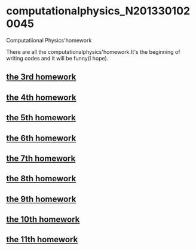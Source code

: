 # computationalphysics_N2013301020045
Computatiional Physics'homework

There are all the computationalphysics'homework.It's the beginning of writing codes and it will be funny(I hope).

[the 3rd homework](https://github.com/luomingyu/computationalphysics_N2013301020045/blob/master/the%203rd%20homework.md)       
---
[the 4th homework](https://github.com/luomingyu/computationalphysics_N2013301020045/blob/master/the%204th%20homework.md)       
---
[the 5th homework](https://github.com/luomingyu/computationalphysics_N2013301020045/blob/master/the%205th%20homework.md)       
---
[the 6th homework](https://github.com/luomingyu/computationalphysics_N2013301020045/blob/master/the%206th%20homework.md)       
---
[the 7th homework](https://github.com/luomingyu/computationalphysics_N2013301020045/blob/master/the%207th%20homework.md)       
---
[the 8th homework](https://github.com/luomingyu/computationalphysics_N2013301020045/blob/master/the%208th%20homework.md)       
---
[the 9th homework](https://github.com/luomingyu/computationalphysics_N2013301020045/blob/master/the%209th%20homework.md)       
---
[the 10th homework](https://github.com/luomingyu/computationalphysics_N2013301020045/blob/master/the%2010th%20homework.md)       
---
[the 11th homework](https://github.com/luomingyu/computationalphysics_N2013301020045/blob/master/the%2011th%20homework.md)       
---

